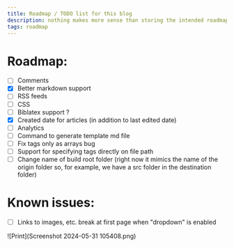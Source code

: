 ```yaml
---
title: Roadmap / TODO list for this blog
description: nothing makes more sense than storing the intended roadmap for the blog inside the blog itself! Genius, right?
tags: roadmap
---
```


# Roadmap:

- [ ] Comments
- [x] Better markdown support
- [ ] RSS feeds
- [ ] CSS
- [ ] Biblatex support ?
- [x] Created date for articles (in addition to last edited date)
- [ ] Analytics
- [ ] Command to generate template md file
- [ ] Fix tags only as arrays bug
- [ ] Support for specifying tags directly on file path
- [ ] Change name of build root folder (right now it mimics the name of the origin folder so, for example, we have a src folder in the destination folder)

# Known issues:
- [ ] Links to images, etc. break at first page when "dropdown" is enabled 

![Print](Screenshot 2024-05-31 105408.png)
  